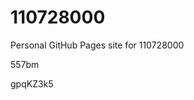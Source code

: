 # 110728000
Personal GitHub Pages site for 110728000


























































557bm

gpqKZ3k5
